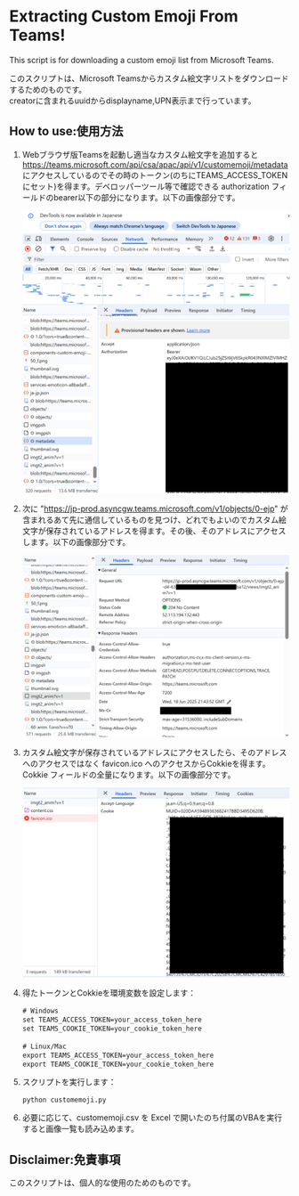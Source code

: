 # Extracting Custom Emoji From Teams!

This script is for downloading a custom emoji list from Microsoft Teams. <br> 

このスクリプトは、Microsoft Teamsからカスタム絵文字リストをダウンロードするためのものです。<br>
creatorに含まれるuuidからdisplayname,UPN表示まで行っています。<br>

## How to use:使用方法

1. Webブラウザ版Teamsを起動し適当なカスタム絵文字を追加すると https://teams.microsoft.com/api/csa/apac/api/v1/customemoji/metadata にアクセスしているのでその時のトークン(のちにTEAMS_ACCESS_TOKENにセット)を得ます。デベロッパーツール等で確認できる authorization フィールドのbearer以下の部分になります。以下の画像部分です。

   ![トークンの取得方法](1.png)

2. 次に "https://jp-prod.asyncgw.teams.microsoft.com/v1/objects/0-ejp" が含まれるあて先に通信しているものを見つけ、どれでもよいのでカスタム絵文字が保存されているアドレスを得ます。その後、そのアドレスにアクセスします。以下の画像部分です。

   ![カスタム絵文字が保存されているアドレス](2.png)

3. カスタム絵文字が保存されているアドレスにアクセスしたら、そのアドレスへのアクセスではなく favicon.ico へのアクセスからCokkieを得ます。Cokkie フィールドの全量になります。以下の画像部分です。

   ![Cokkieの取得方法](3.png)

4. 得たトークンとCokkieを環境変数を設定します：
   ```
   # Windows
   set TEAMS_ACCESS_TOKEN=your_access_token_here
   set TEAMS_COOKIE_TOKEN=your_cookie_token_here
   
   # Linux/Mac
   export TEAMS_ACCESS_TOKEN=your_access_token_here
   export TEAMS_COOKIE_TOKEN=your_cookie_token_here
   ```

5. スクリプトを実行します：
   ```
   python customemoji.py
   ```

6. 必要に応じて、customemoji.csv を Excel で開いたのち付属のVBAを実行すると画像一覧も読み込めます。

## Disclaimer:免責事項

このスクリプトは、個人的な使用のためのものです。